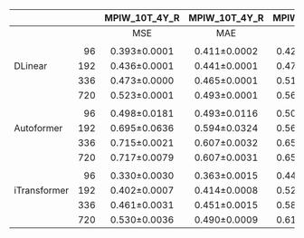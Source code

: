 |              |     | MPIW_10T_4Y_R | MPIW_10T_4Y_R | MPIW_1H_4Y_R | MPIW_1H_4Y_R |
|--------------|----:|:-------------:|:-------------:|:------------:|:------------:|
|              |     |      MSE      |      MAE      |     MSE      |     MAE      |
|              |
|              |  96 | 0.393±0.0001  | 0.411±0.0002  | 0.425±0.0001 | 0.443±0.0001 |
| DLinear      | 192 | 0.436±0.0001  | 0.441±0.0001  | 0.476±0.0001 | 0.471±0.0000 |
|              | 336 | 0.473±0.0000  | 0.465±0.0001  | 0.514±0.0005 | 0.490±0.0002 |
|              | 720 | 0.523±0.0001  | 0.493±0.0001  | 0.568±0.0005 | 0.518±0.0003 |
|              |
|              |  96 | 0.498±0.0181  | 0.493±0.0116  | 0.501±0.0130 | 0.509±0.0118 |
| Autoformer   | 192 | 0.695±0.0636  | 0.594±0.0324  | 0.563±0.0100 | 0.540±0.0042 |
|              | 336 | 0.715±0.0021  | 0.607±0.0032  | 0.657±0.0373 | 0.578±0.0047 |
|              | 720 | 0.717±0.0079  | 0.607±0.0031  | 0.653±0.0268 | 0.590±0.0127 |
|              |
|              |  96 | 0.330±0.0030  | 0.363±0.0015  | 0.443±0.0032 | 0.455±0.0012 |
| iTransformer | 192 | 0.402±0.0007  | 0.414±0.0008  | 0.527±0.0020 | 0.502±0.0025 |
|              | 336 | 0.461±0.0031  | 0.451±0.0015  | 0.582±0.0031 | 0.528±0.0008 |
|              | 720 | 0.530±0.0036  | 0.490±0.0009  | 0.618±0.0040 | 0.551±0.0031 |
